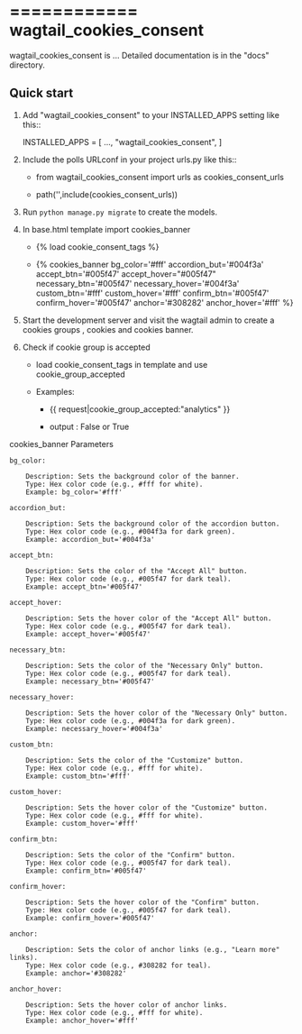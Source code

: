============
wagtail_cookies_consent
============

wagtail_cookies_consent is ...
Detailed documentation is in the "docs" directory.

Quick start
-----------

1. Add "wagtail_cookies_consent" to your INSTALLED_APPS setting like this::

    INSTALLED_APPS = [
        ...,
        "wagtail_cookies_consent",
    ]

2. Include the polls URLconf in your project urls.py like this::

   - from wagtail_cookies_consent import urls as cookies_consent_urls

   - path('',include(cookies_consent_urls))
   

3. Run ``python manage.py migrate`` to create the models.

4. In base.html template import cookies_banner
   - {% load cookie_consent_tags %}

   -  {% cookies_banner bg_color='#fff' accordion_but='#004f3a' accept_btn='#005f47' accept_hover="#005f47" necessary_btn='#005f47' necessary_hover='#004f3a' custom_btn='#fff' custom_hover='#fff' confirm_btn='#005f47' confirm_hover='#005f47' anchor='#308282' anchor_hover='#fff' %}
  
4. Start the development server and visit the wagtail admin to create a cookies groups , cookies and cookies banner.

5. Check if cookie group is  accepted 
    
    - load  cookie_consent_tags in template and use cookie_group_accepted
     
    - Examples:

       - {{ request|cookie_group_accepted:"analytics" }}

       - output : False or True


cookies_banner Parameters

    bg_color:
       
        Description: Sets the background color of the banner.
        Type: Hex color code (e.g., #fff for white).
        Example: bg_color='#fff'

    accordion_but:

        Description: Sets the background color of the accordion button.
        Type: Hex color code (e.g., #004f3a for dark green).
        Example: accordion_but='#004f3a'

    accept_btn:

        Description: Sets the color of the "Accept All" button.
        Type: Hex color code (e.g., #005f47 for dark teal).
        Example: accept_btn='#005f47'

    accept_hover:

        Description: Sets the hover color of the "Accept All" button.
        Type: Hex color code (e.g., #005f47 for dark teal).
        Example: accept_hover='#005f47'

    necessary_btn:

        Description: Sets the color of the "Necessary Only" button.
        Type: Hex color code (e.g., #005f47 for dark teal).
        Example: necessary_btn='#005f47'

    necessary_hover:

        Description: Sets the hover color of the "Necessary Only" button.
        Type: Hex color code (e.g., #004f3a for dark green).
        Example: necessary_hover='#004f3a'

    custom_btn:

        Description: Sets the color of the "Customize" button.
        Type: Hex color code (e.g., #fff for white).
        Example: custom_btn='#fff'

    custom_hover:

        Description: Sets the hover color of the "Customize" button.
        Type: Hex color code (e.g., #fff for white).
        Example: custom_hover='#fff'

    confirm_btn:

        Description: Sets the color of the "Confirm" button.
        Type: Hex color code (e.g., #005f47 for dark teal).
        Example: confirm_btn='#005f47'

    confirm_hover:

        Description: Sets the hover color of the "Confirm" button.
        Type: Hex color code (e.g., #005f47 for dark teal).
        Example: confirm_hover='#005f47'

    anchor:

        Description: Sets the color of anchor links (e.g., "Learn more" links).
        Type: Hex color code (e.g., #308282 for teal).
        Example: anchor='#308282'

    anchor_hover:

        Description: Sets the hover color of anchor links.
        Type: Hex color code (e.g., #fff for white).
        Example: anchor_hover='#fff'
